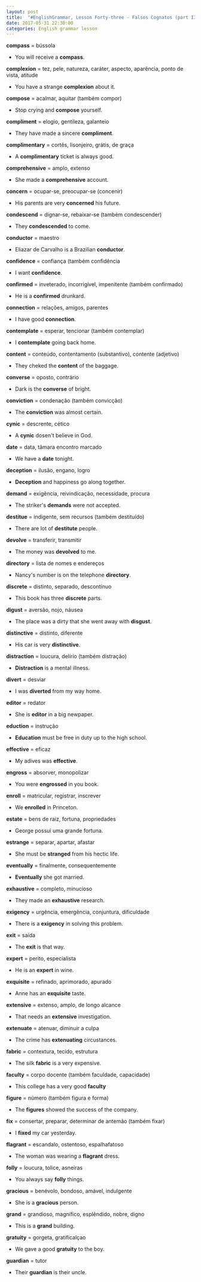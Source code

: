 ```yaml
---
layout: post
title:  "#EnglishGrammar, Lesson Forty-three - Falsos Cognatos (part II)"
date: 2017-05-31 22:30:00
categories: English grammar lesson
---
```


**compass** = bússola
 
 - You will receive a **compass**.

**complexion** = tez, pele, natureza, caráter, aspecto, aparência, ponto de vista, atitude

 - You have a strange **complexion** about it.

**compose** = acalmar, aquitar (também compor)

 - Stop crying and **compose** yourself.

**compliment** = elogio, gentileza, galanteio

 - They have made a sincere **compliment**.

**complimentary** = cortês, lisonjeiro, grátis, de graça

 - A **complimentary** ticket is always good.

**comprehensive** = amplo, extenso

 - She made a **comprehensive** account.

**concern** = ocupar-se, preocupar-se (concenir)

 - His parents are very **concerned** his future.

**condescend** = dignar-se, rebaixar-se (também condescender)

 - They **condescended** to come.

**conductor** = maestro

 - Eliazar de Carvalho is a Brazilian **conductor**.

**confidence** = confiança (também confidência

 - I want **confidence**.

**confirmed** = inveterado, incorrigível, impenitente (também confirmado)

 - He is a **confirmed** drunkard.

**connection** = relações, amigos, parentes 

 - I have good **connection**.

**contemplate** = esperar, tencionar (também contemplar)

 - I **contemplate** going back home.

**content** = conteúdo, contentamento (substantivo), contente (adjetivo)

 - They cheked the **content** of the baggage.

**converse** = oposto, contrário

 - Dark is the **converse** of bright.

**conviction** = condenação (também convicção)

 - The **conviction** was almost certain.

**cynic** = descrente, cético

 - A **cynic** dosen't believe in God.

**date** = data, tâmara encontro marcado

 - We have a **date** tonight.

**deception** = ilusão, engano, logro

 - **Deception** and happiness go along together.

**demand** = exigência, reivindicação, necessidade, procura

 - The striker's **demands** were not accepted.

**destitue** = indigente, sem recursos (também destituído)

 - There are lot of **destitute** people.

**devolve** = transferir, transmitir

 - The money was **devolved** to me.

**directory** = lista de nomes e endereços

 - Nancy's number is on the telephone **directory**.

**discrete** = distinto, separado, descontínuo

 - This book has three **discrete** parts.

**digust** = aversão, nojo, náusea

 - The place was a dirty that she went away with **disgust**.

**distinctive** = distinto, diferente

 - His car is very **distinctive**.

**distraction** = loucura, delírio (também distração)

 - **Distraction** is a mental illness.

**divert** = desviar

 - I was **diverted** from my way home.

**editor** = redator

 - She is **editor** in a big newpaper.

**eduction** = instrução

 - **Education** must be free in duty up to the high school.

**effective** = eficaz

 - My adives was **effective**.

**engross** = absorver, monopolizar

 - You were **engrossed** in you book.

**enroll** = matricular, registrar, inscrever

 - We **enrolled** in Princeton.

**estate** = bens de raiz, fortuna, propriedades

 - George possui uma grande fortuna.

**estrange** = separar, apartar, afastar

 - She must be **stranged** from his hectic life.

**eventually** = finalmente, consequentemente

 - **Eventually** she got married.

**exhaustive** = completo, minucioso

 - They made an **exhaustive** research.

**exigency** = urgência, emergência, conjuntura, dificuldade

 - There is a **exigency** in solving this problem.

**exit** = saída

 - The **exit** is that way.

**expert** = perito, especialista

 - He is an **expert** in wine.


**exquisite** = refinado, aprimorado, apurado

 - Anne has an **exquisite** taste.

**extensive** = extenso, amplo, de longo alcance

 - That needs an **extensive** investigation.

**extenuate** = atenuar, diminuir a culpa

 - The crime has **extenuating** circustances.

**fabric** = contextura, tecido, estrutura

 - The silk **fabric** is a very expensive.

**faculty** = corpo docente (também faculdade, capacidade)

 - This college has a very good **faculty**

**figure** = número (também figura e forma)

 - The **figures** showed the success of the company.

**fix** = consertar, preparar, determinar de antemão (também fixar)

 - I **fixed** my car yesterday.

**flagrant** = escandalo, ostentoso, espalhafatoso

 - The woman was wearing a **flagrant** dress.

**folly** = loucura, tolice, asneiras

 - You always say **folly** things.

**gracious** = benévolo, bondoso, amável, indulgente

 - She is a **gracious** person.

**grand** = grandioso, magnífico, esplêndido, nobre, digno

 - This is a **grand** building.

**gratuity** = gorgeta, gratificalçao

 - We gave a good **gratuity** to the boy.

**guardian** = tutor

 - Their **guardian** is their uncle.

 